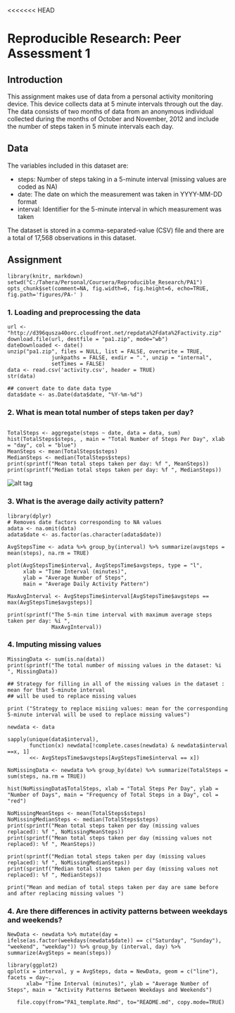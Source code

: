<<<<<<< HEAD
# Reproducible Research: Peer Assessment 1

## Introduction
This assignment makes use of data from a personal activity monitoring device. This device collects data at 5 minute intervals through out the day. The data consists of two months of data from an anonymous individual collected during the months of October and November, 2012 and include the number of steps taken in 5 minute intervals each day.

## Data
The variables included in this dataset are:

- steps: Number of steps taking in a 5-minute interval (missing values are coded as NA)
- date: The date on which the measurement was taken in YYYY-MM-DD format
- interval: Identifier for the 5-minute interval in which measurement was taken

The dataset is stored in a comma-separated-value (CSV) file and there are a total of 17,568 observations in this dataset.

## Assignment

```{r setup_options, echo=FALSE}
library(knitr, markdown)
setwd("C:/Tahera/Personal/Coursera/Reproducible_Research/PA1")
opts_chunk$set(comment=NA, fig.width=6, fig.height=6, echo=TRUE, fig.path='figures/PA-' )
```

### 1. Loading and preprocessing the data

```{r}
url <- "http://d396qusza40orc.cloudfront.net/repdata%2Fdata%2Factivity.zip"
download.file(url, destfile = "pa1.zip", mode="wb")
dateDownloaded <- date()
unzip("pa1.zip", files = NULL, list = FALSE, overwrite = TRUE,
              junkpaths = FALSE, exdir = ".", unzip = "internal",
              setTimes = FALSE)
data <- read.csv('activity.csv', header = TRUE)
str(data)

## convert date to date data type
data$date <- as.Date(data$date, "%Y-%m-%d") 

```
### 2. What is mean total number of steps taken per day?
```{r}

TotalSteps <- aggregate(steps ~ date, data = data, sum)
hist(TotalSteps$steps, , main = "Total Number of Steps Per Day", xlab = "day", col = "blue")
MeanSteps <- mean(TotalSteps$steps)
MedianSteps <- median(TotalSteps$steps)
print(sprintf("Mean total steps taken per day: %f ", MeanSteps))
print(sprintf("Median total steps taken per day: %f ", MedianSteps))

```
![alt tag](https://github.com/tahera13/RepData_PeerAssessment1/figures/PA-unnamed-chunk-2-1.png)
### 3. What is the average daily activity pattern?
```{r}
library(dplyr)
# Removes date factors corresponding to NA values
adata <- na.omit(data)
adata$date <- as.factor(as.character(adata$date))

AvgStepsTime <- adata %>% group_by(interval) %>% summarize(avgsteps = mean(steps), na.rm = TRUE)

plot(AvgStepsTime$interval, AvgStepsTime$avgsteps, type = "l",
     xlab = "Time Interval (minutes)", 
     ylab = "Average Number of Steps", 
     main = "Average Daily Activity Pattern") 

MaxAvgInterval <- AvgStepsTime$interval[AvgStepsTime$avgsteps == max(AvgStepsTime$avgsteps)]

print(sprintf("The 5-min time interval with maximum average steps taken per day: %i ", 
              MaxAvgInterval))
```
### 4. Imputing missing values
```{r}
MissingData <- sum(is.na(data))
print(sprintf("The total number of missing values in the dataset: %i ", MissingData))

## Strategy for filling in all of the missing values in the dataset : mean for that 5-minute interval
## will be used to replace missing values

print ("Strategy to replace misiing values: mean for the corresponding 5-minute interval will be used to replace missing values")

newdata <- data

sapply(unique(data$interval), 
       function(x) newdata[!complete.cases(newdata) & newdata$interval ==x, 1]
       <<- AvgStepsTime$avgsteps[AvgStepsTime$interval == x])

NoMissingData <- newdata %>% group_by(date) %>% summarize(TotalSteps = sum(steps, na.rm = TRUE))

hist(NoMissingData$TotalSteps, xlab = "Total Steps Per Day", ylab = "Number of Days", main = "Frequency of Total Steps in a Day", col = "red")

NoMissingMeanSteps <- mean(TotalSteps$steps)
NoMissingMedianSteps <- median(TotalSteps$steps)
print(sprintf("Mean total steps taken per day (missing values replaced): %f ", NoMissingMeanSteps))
print(sprintf("Mean total steps taken per day (missing values not replaced): %f ", MeanSteps))

print(sprintf("Median total steps taken per day (missing values replaced): %f ", NoMissingMedianSteps))
print(sprintf("Median total steps taken per day (missing values not replaced): %f ", MedianSteps))

print("Mean and median of total steps taken per day are same before and after replacing missing values ")

```
### 4. Are there differences in activity patterns between weekdays and weekends?
```{r}
NewData <- newdata %>% mutate(day = ifelse(as.factor(weekdays(newdata$date)) == c("Saturday", "Sunday"), "weekend", "weekday")) %>% group_by (interval, day) %>% summarize(AvgSteps = mean(steps))

library(ggplot2)
qplot(x = interval, y = AvgSteps, data = NewData, geom = c("line"), facets = day~., 
      xlab= "Time Interval (minutes)", ylab = "Average Number of Steps", main = "Activity Patterns Between Weekdays and Weekends")

```
```{r, include=FALSE}
   file.copy(from="PA1_template.Rmd", to="README.md", copy.mode=TRUE)
```


